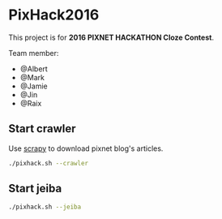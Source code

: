 # PixHack2016

This project is for **2016 PIXNET HACKATHON Cloze Contest**.

Team member:

* @Albert
* @Mark
* @Jamie
* @Jin
* @Raix

## Start crawler
Use [scrapy](https://github.com/scrapy/scrapy) to download pixnet blog's articles.

```sh
./pixhack.sh --crawler
```

## Start jeiba

```sh
./pixhack.sh --jeiba
```

